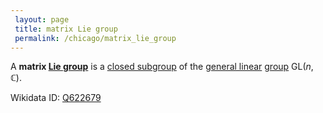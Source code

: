 ```yaml
---
 layout: page
 title: matrix Lie group
 permalink: /chicago/matrix_lie_group
---
```

A **matrix [Lie group](https://mathgloss.github.io/MathGloss/Lie_group)** is a [closed subgroup](https://mathgloss.github.io/MathGloss/closed_subgroup) of the [general linear](https://mathgloss.github.io/MathGloss/general_linear_group) [group](https://mathgloss.github.io/MathGloss/group) $\text{GL}(n,\mathbb C)$. 

Wikidata ID: [Q622679](https://www.wikidata.org/wiki/Q622679)
